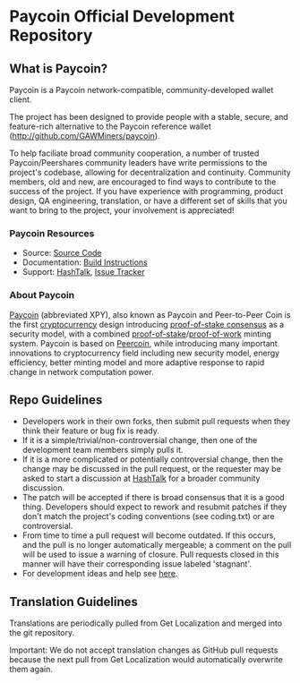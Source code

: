 # Paycoin Official Development Repository

## What is Paycoin?

Paycoin is a Paycoin network-compatible, community-developed wallet client.

The project has been designed to provide people with a stable, secure, and feature-rich alternative to the Paycoin reference wallet (http://github.com/GAWMiners/paycoin).

To help faciliate broad community cooperation, a number of trusted Paycoin/Peershares community leaders have write permissions to the project's codebase, allowing for decentralization and continuity. Community members, old and new, are encouraged to find ways to contribute to the success of the project. If you have experience with programming, product design, QA engineering, translation, or have a different set of skills that you want to bring to the project, your involvement is appreciated!


### Paycoin Resources
* Source: [Source Code](https://github.com/GAWMiners/paycoin)
* Documentation: [Build Instructions](https://github.com/GAWMiners/paycoin/tree/master/doc)
* Support: [HashTalk](https://hashtalk.org/category/26/paycoin-and-paybase), [Issue Tracker](https://github.com/GAWMiners/paycoin/issues?state=open)


### About Paycoin
[Paycoin](http://paycoin.com/) (abbreviated XPY), also known as Paycoin and Peer-to-Peer Coin is the first [cryptocurrency](https://en.wikipedia.org/wiki/Cryptocurrency) design introducing [proof-of-stake consensus](http://paycoin.com) as a security model, with a combined [proof-of-stake](http://paycoin.com)/[proof-of-work](https://en.wikipedia.org/wiki/Proof-of-work_system) minting system. Paycoin is based on [Peercoin](http://www.peercoin.net/), while introducing many important innovations to cryptocurrency field including new security model, energy efficiency, better minting model and more adaptive response to rapid change in network computation power.


## Repo Guidelines

* Developers work in their own forks, then submit pull requests when they think their feature or bug fix is ready.
* If it is a simple/trivial/non-controversial change, then one of the development team members simply pulls it.
* If it is a more complicated or potentially controversial change, then the change may be discussed in the pull request, or the requester may be asked to start a discussion at [HashTalk](https://hashtalk.org/category/26/paycoin-and-paybase) for a broader community discussion.
* The patch will be accepted if there is broad consensus that it is a good thing. Developers should expect to rework and resubmit patches if they don't match the project's coding conventions (see coding.txt) or are controversial.
* From time to time a pull request will become outdated. If this occurs, and the pull is no longer automatically mergeable; a comment on the pull will be used to issue a warning of closure.  Pull requests closed in this manner will have their corresponding issue labeled 'stagnant'.
* For development ideas and help see [here](https://hashtalk.org/category/26/paycoin-and-paybase).


## Translation Guidelines

Translations are periodically pulled from Get Localization and merged into the git repository.

Important: We do not accept translation changes as GitHub pull requests because the next
pull from Get Localization would automatically overwrite them again.
